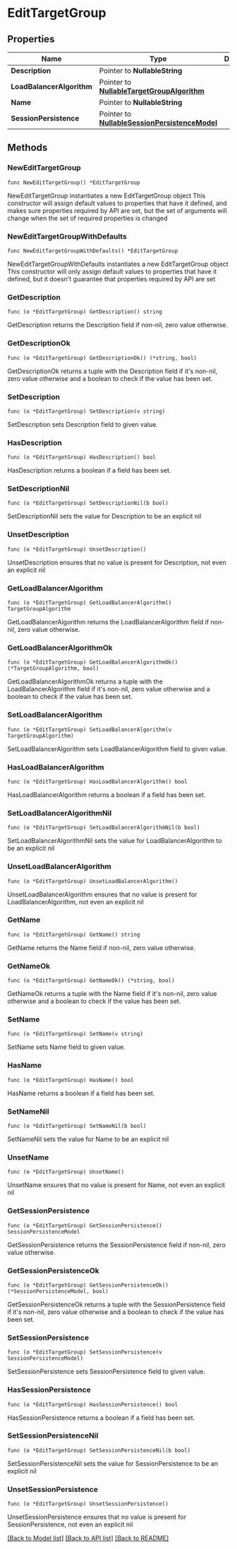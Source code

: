 # EditTargetGroup

## Properties

Name | Type | Description | Notes
------------ | ------------- | ------------- | -------------
**Description** | Pointer to **NullableString** |  | [optional] 
**LoadBalancerAlgorithm** | Pointer to [**NullableTargetGroupAlgorithm**](TargetGroupAlgorithm.md) |  | [optional] 
**Name** | Pointer to **NullableString** |  | [optional] 
**SessionPersistence** | Pointer to [**NullableSessionPersistenceModel**](SessionPersistenceModel.md) |  | [optional] 

## Methods

### NewEditTargetGroup

`func NewEditTargetGroup() *EditTargetGroup`

NewEditTargetGroup instantiates a new EditTargetGroup object
This constructor will assign default values to properties that have it defined,
and makes sure properties required by API are set, but the set of arguments
will change when the set of required properties is changed

### NewEditTargetGroupWithDefaults

`func NewEditTargetGroupWithDefaults() *EditTargetGroup`

NewEditTargetGroupWithDefaults instantiates a new EditTargetGroup object
This constructor will only assign default values to properties that have it defined,
but it doesn't guarantee that properties required by API are set

### GetDescription

`func (o *EditTargetGroup) GetDescription() string`

GetDescription returns the Description field if non-nil, zero value otherwise.

### GetDescriptionOk

`func (o *EditTargetGroup) GetDescriptionOk() (*string, bool)`

GetDescriptionOk returns a tuple with the Description field if it's non-nil, zero value otherwise
and a boolean to check if the value has been set.

### SetDescription

`func (o *EditTargetGroup) SetDescription(v string)`

SetDescription sets Description field to given value.

### HasDescription

`func (o *EditTargetGroup) HasDescription() bool`

HasDescription returns a boolean if a field has been set.

### SetDescriptionNil

`func (o *EditTargetGroup) SetDescriptionNil(b bool)`

 SetDescriptionNil sets the value for Description to be an explicit nil

### UnsetDescription
`func (o *EditTargetGroup) UnsetDescription()`

UnsetDescription ensures that no value is present for Description, not even an explicit nil
### GetLoadBalancerAlgorithm

`func (o *EditTargetGroup) GetLoadBalancerAlgorithm() TargetGroupAlgorithm`

GetLoadBalancerAlgorithm returns the LoadBalancerAlgorithm field if non-nil, zero value otherwise.

### GetLoadBalancerAlgorithmOk

`func (o *EditTargetGroup) GetLoadBalancerAlgorithmOk() (*TargetGroupAlgorithm, bool)`

GetLoadBalancerAlgorithmOk returns a tuple with the LoadBalancerAlgorithm field if it's non-nil, zero value otherwise
and a boolean to check if the value has been set.

### SetLoadBalancerAlgorithm

`func (o *EditTargetGroup) SetLoadBalancerAlgorithm(v TargetGroupAlgorithm)`

SetLoadBalancerAlgorithm sets LoadBalancerAlgorithm field to given value.

### HasLoadBalancerAlgorithm

`func (o *EditTargetGroup) HasLoadBalancerAlgorithm() bool`

HasLoadBalancerAlgorithm returns a boolean if a field has been set.

### SetLoadBalancerAlgorithmNil

`func (o *EditTargetGroup) SetLoadBalancerAlgorithmNil(b bool)`

 SetLoadBalancerAlgorithmNil sets the value for LoadBalancerAlgorithm to be an explicit nil

### UnsetLoadBalancerAlgorithm
`func (o *EditTargetGroup) UnsetLoadBalancerAlgorithm()`

UnsetLoadBalancerAlgorithm ensures that no value is present for LoadBalancerAlgorithm, not even an explicit nil
### GetName

`func (o *EditTargetGroup) GetName() string`

GetName returns the Name field if non-nil, zero value otherwise.

### GetNameOk

`func (o *EditTargetGroup) GetNameOk() (*string, bool)`

GetNameOk returns a tuple with the Name field if it's non-nil, zero value otherwise
and a boolean to check if the value has been set.

### SetName

`func (o *EditTargetGroup) SetName(v string)`

SetName sets Name field to given value.

### HasName

`func (o *EditTargetGroup) HasName() bool`

HasName returns a boolean if a field has been set.

### SetNameNil

`func (o *EditTargetGroup) SetNameNil(b bool)`

 SetNameNil sets the value for Name to be an explicit nil

### UnsetName
`func (o *EditTargetGroup) UnsetName()`

UnsetName ensures that no value is present for Name, not even an explicit nil
### GetSessionPersistence

`func (o *EditTargetGroup) GetSessionPersistence() SessionPersistenceModel`

GetSessionPersistence returns the SessionPersistence field if non-nil, zero value otherwise.

### GetSessionPersistenceOk

`func (o *EditTargetGroup) GetSessionPersistenceOk() (*SessionPersistenceModel, bool)`

GetSessionPersistenceOk returns a tuple with the SessionPersistence field if it's non-nil, zero value otherwise
and a boolean to check if the value has been set.

### SetSessionPersistence

`func (o *EditTargetGroup) SetSessionPersistence(v SessionPersistenceModel)`

SetSessionPersistence sets SessionPersistence field to given value.

### HasSessionPersistence

`func (o *EditTargetGroup) HasSessionPersistence() bool`

HasSessionPersistence returns a boolean if a field has been set.

### SetSessionPersistenceNil

`func (o *EditTargetGroup) SetSessionPersistenceNil(b bool)`

 SetSessionPersistenceNil sets the value for SessionPersistence to be an explicit nil

### UnsetSessionPersistence
`func (o *EditTargetGroup) UnsetSessionPersistence()`

UnsetSessionPersistence ensures that no value is present for SessionPersistence, not even an explicit nil

[[Back to Model list]](../README.md#documentation-for-models) [[Back to API list]](../README.md#documentation-for-api-endpoints) [[Back to README]](../README.md)


